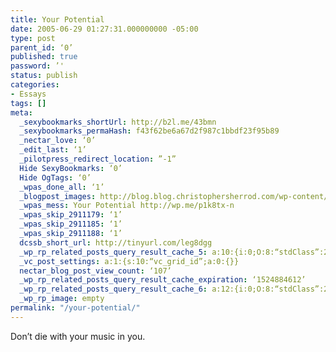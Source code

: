 ```yaml
---
title: Your Potential
date: 2005-06-29 01:27:31.000000000 -05:00
type: post
parent_id: ‘0’
published: true
password: ’'
status: publish
categories:
- Essays
tags: []
meta:
  _sexybookmarks_shortUrl: http://b2l.me/43bmn
  _sexybookmarks_permaHash: f43f62be6a67d2f987c1bbdf23f95b89
  _nectar_love: ‘0’
  _edit_last: ‘1’
  _pilotpress_redirect_location: ”-1”
  Hide SexyBookmarks: ‘0’
  Hide OgTags: ‘0’
  _wpas_done_all: ‘1’
  _blogpost_images: http://blog.blog.christophersherrod.com/wp-content/uploads/images/video1.jpg
  _wpas_mess: Your Potential http://wp.me/p1k8tx-n
  _wpas_skip_2911179: ‘1’
  _wpas_skip_2911185: ‘1’
  _wpas_skip_2911188: ‘1’
  dcssb_short_url: http://tinyurl.com/leg8dgg
  _wp_rp_related_posts_query_result_cache_5: a:10:{i:0;O:8:“stdClass”:2:{s:7:“post_id”;s:4:“7162”;s:5:“score”;s:18:“4.9458609174584724”;}i:1;O:8:“stdClass”:2:{s:7:“post_id”;s:4:“6997”;s:5:“score”;s:18:“4.9458609174584724”;}i:2;O:8:“stdClass”:2:{s:7:“post_id”;s:4:“6995”;s:5:“score”;s:18:“4.9458609174584724”;}i:3;O:8:“stdClass”:2:{s:7:“post_id”;s:4:“6986”;s:5:“score”;s:18:“4.9458609174584724”;}i:4;O:8:“stdClass”:2:{s:7:“post_id”;s:4:“6929”;s:5:“score”;s:18:“4.9458609174584724”;}i:5;O:8:“stdClass”:2:{s:7:“post_id”;s:4:“6870”;s:5:“score”;s:18:“4.9458609174584724”;}i:6;O:8:“stdClass”:2:{s:7:“post_id”;s:4:“7173”;s:5:“score”;s:1:“0”;}i:7;O:8:“stdClass”:2:{s:7:“post_id”;s:4:“7097”;s:5:“score”;s:1:“0”;}i:8;O:8:“stdClass”:2:{s:7:“post_id”;s:4:“7026”;s:5:“score”;s:1:“0”;}i:9;O:8:“stdClass”:2:{s:7:“post_id”;s:4:“6993”;s:5:“score”;s:1:“0”;}}
  _vc_post_settings: a:1:{s:10:“vc_grid_id”;a:0:{}}
  nectar_blog_post_view_count: ‘107’
  _wp_rp_related_posts_query_result_cache_expiration: ‘1524884612’
  _wp_rp_related_posts_query_result_cache_6: a:12:{i:0;O:8:“stdClass”:2:{s:7:“post_id”;s:3:“316”;s:5:“score”;s:18:“11.772276335226124”;}i:1;O:8:“stdClass”:2:{s:7:“post_id”;s:4:“3123”;s:5:“score”;s:17:“8.999687612986344”;}i:2;O:8:“stdClass”:2:{s:7:“post_id”;s:4:“3120”;s:5:“score”;s:17:“8.999687612986344”;}i:3;O:8:“stdClass”:2:{s:7:“post_id”;s:4:“1265”;s:5:“score”;s:17:“8.999687612986344”;}i:4;O:8:“stdClass”:2:{s:7:“post_id”;s:4:“1027”;s:5:“score”;s:17:“8.999687612986344”;}i:5;O:8:“stdClass”:2:{s:7:“post_id”;s:3:“721”;s:5:“score”;s:17:“8.999687612986344”;}i:6;O:8:“stdClass”:2:{s:7:“post_id”;s:3:“701”;s:5:“score”;s:17:“8.999687612986344”;}i:7;O:8:“stdClass”:2:{s:7:“post_id”;s:3:“313”;s:5:“score”;s:17:“8.999687612986344”;}i:8;O:8:“stdClass”:2:{s:7:“post_id”;s:4:“6997”;s:5:“score”;s:17:“7.742470294113622”;}i:9;O:8:“stdClass”:2:{s:7:“post_id”;s:4:“6929”;s:5:“score”;s:17:“7.742470294113622”;}i:10;O:8:“stdClass”:2:{s:7:“post_id”;s:4:“4699”;s:5:“score”;s:17:“7.742470294113622”;}i:11;O:8:“stdClass”:2:{s:7:“post_id”;s:4:“4429”;s:5:“score”;s:17:“7.742470294113622”;}}
  _wp_rp_image: empty
permalink: "/your-potential/"
---
```

<p>Don’t die with your music in you.</p>
